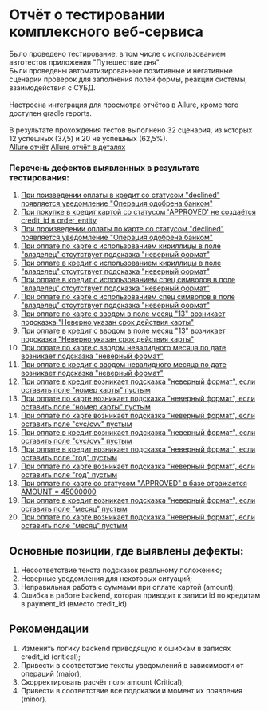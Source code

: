 # Отчёт о тестировании комплексного веб-сервиса
Было проведено тестирование, в том числе с использованием автотестов приложения "Путешествие дня".
<br>Были проведены автоматизированные позитивные и негативные сценарии проверок для заполнения полей формы, реакции системы, взаимодействия с СУБД.</br>
<br>Настроена интеграция для просмотра отчётов в Allure, кроме того доступен gradle reports.</br>
<Br>В результате прохождения тестов выполнено 32 сценария, из которых 12 успешных (37,5) и 20 не успешных (62,5%).</br>
[Allure отчёт](https://github.com/taggertt/diplom/blob/main/Screenshots/%D0%A1%D0%BA%D1%80%D0%B8%D0%BD%D1%88%D0%BE%D1%82%2011-09-2024%20151539.jpg)
[Allure отчёт в деталях](https://github.com/taggertt/diplom/blob/main/Screenshots/%D0%A1%D0%BA%D1%80%D0%B8%D0%BD%D1%88%D0%BE%D1%82%2011-09-2024%20151556.jpg)

### Перечень дефектов выявленных в результате тестирования:
1. [При поизведении оплаты в кредит со статусом "declined" появляется уведомление "Операция одобрена банком"](https://github.com/taggertt/diplom/issues/1)
2. [При покупке в кредит картой со статусом 'APPROVED' не создаётся credit_id в order_entity](https://github.com/taggertt/diplom/issues/2)
3. [При произведении оплаты по карте со статусом "declined" появляется уведомление "Операция одобрена банком"](https://github.com/taggertt/diplom/issues/3)
4. [При оплате по карте с использованием кириллицы в поле "владелец" отсутствует подсказка "неверный формат" ](https://github.com/taggertt/diplom/issues/4)
5. [При оплате в кредит с использованием кириллицы в поле "владелец" отсутствует подсказка "неверный формат"](https://github.com/taggertt/diplom/issues/5)
6. [При оплате в кредит с использованием спец символов в поле "владелец" отсутствует подсказка "неверный формат"](https://github.com/taggertt/diplom/issues/6)
7. [При оплате по карте с использованием спец символов в поле "владелец" отсутствует подсказка "неверный формат"](https://github.com/taggertt/diplom/issues/7)
8. [При оплате по карте с вводом в поле месяц "13" возникает подсказка "Неверно указан срок действия карты"](https://github.com/taggertt/diplom/issues/8)
9. [При оплате в кредит с вводом в поле месяц "13" возникает подсказка "Неверно указан срок действия карты" ](https://github.com/taggertt/diplom/issues/9)
10. [При оплате по карте с вводом невалидного месяца по дате возникает подсказка "неверный формат"](https://github.com/taggertt/diplom/issues/10)
11. [При оплате в кредит с вводом невалидного месяца по дате возникает подсказка "неверный формат"](https://github.com/taggertt/diplom/issues/11)
12. [При оплате в кредит возникает подсказка "неверный формат", если оставить поле "номер карты" пустым](https://github.com/taggertt/diplom/issues/12)
13. [При оплате по карте возникает подсказка "неверный формат", если оставить поле "номер карты" пустым](https://github.com/taggertt/diplom/issues/13)
14. [При оплате по карте возникает подсказка "неверный формат", если оставить поле "cvc/cvv" пустым](https://github.com/taggertt/diplom/issues/14)
15. [При оплате в кредит возникает подсказка "неверный формат", если оставить поле "cvc/cvv" пустым](https://github.com/taggertt/diplom/issues/15)
16. [При оплате в кредит возникает подсказка "неверный формат", если оставить поле "год" пустым](https://github.com/taggertt/diplom/issues/16)
17. [При оплате по карте возникает подсказка "неверный формат", если оставить поле "год" пустым](https://github.com/taggertt/diplom/issues/17)
18. [При оплате по карте со статусом "APPROVED" в базе отражается AMOUNT = 45000000](https://github.com/taggertt/diplom/issues/18)
19. [При оплате в кредит возникает подсказка "неверный формат", если оставить поле "месяц" пустым](https://github.com/taggertt/diplom/issues/19)
20. [При оплате по карте возникает подсказка "неверный формат", если оставить поле "месяц" пустым](https://github.com/taggertt/diplom/issues/20)

## Основные позиции, где выявлены дефекты:
1. Несоответствие текста подсказок реальному положению;
2. Неверные уведомления для некоторых ситуаций;
3. Неправильная работа с суммами при оплате картой (amount);
4. Ошибка в работе backend, которая приводит к записи id по кредитам в payment_id (вместо credit_id).

## Рекомендации
1. Изменить логику backend приводящую к ошибкам в записях credit_id (critical);
2. Привести в соответствие тексты уведомлений в зависимости от операций (major);
3. Скорректировать расчёт поля amount (Critical);
4. Привести в соответствие все подсказки и момент их появления (minor).
